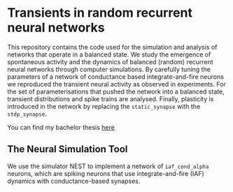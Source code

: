 # Transients in random recurrent neural networks

This repository contains the code used for the simulation and analysis of networks that operate in a balanced state. We study the emergence of spontaneous activity and the dynamics of balanced (random) recurrent neural networks through computer simulations. By carefully tuning the parameters of a network of conductance based integrate-and-fire neurons we reproduced the transient neural activity as observed in experiments. For the set of parameterisations that pushed the network into a balanced state, transient distributions and spike trains are analysed. Finally, plasticity is introduced in the network by replacing the `static_synapse` with the `stdp_synapse`. 

You can find my bachelor thesis [here](https://docs.google.com/presentation/d/1B7mLOXtE2PiFLnd5o4jBWwpCa6VggW4biKtM_4qXx4o/edit?usp=sharing)

## The Neural Simulation Tool

We use the simulator NEST to implement a network of `iaf_cond_alpha` neurons, which are spiking neurons that use integrate-and-fire (IAF) dynamics with conductance-based synapses.
